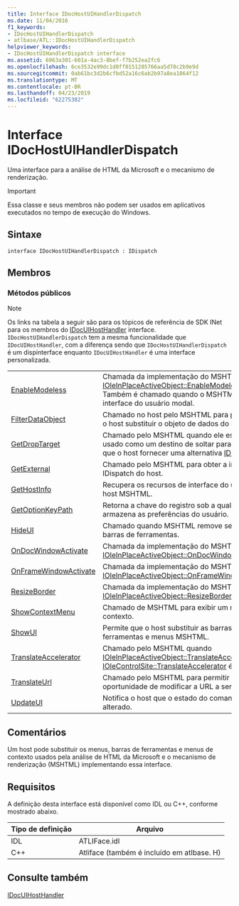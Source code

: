 ```yaml
---
title: Interface IDocHostUIHandlerDispatch
ms.date: 11/04/2016
f1_keywords:
- IDocHostUIHandlerDispatch
- atlbase/ATL::IDocHostUIHandlerDispatch
helpviewer_keywords:
- IDocHostUIHandlerDispatch interface
ms.assetid: 6963a301-601a-4ac3-8bef-f7b252ea2fc6
ms.openlocfilehash: 6ce3532e99dc1d0ff0151285766aa5d78c2b9e9d
ms.sourcegitcommit: 0ab61bc3d2b6cfbd52a16c6ab2b97a8ea1864f12
ms.translationtype: MT
ms.contentlocale: pt-BR
ms.lasthandoff: 04/23/2019
ms.locfileid: "62275302"
---
```

# <a name="idochostuihandlerdispatch-interface"></a>Interface IDocHostUIHandlerDispatch

Uma interface para a análise de HTML da Microsoft e o mecanismo de renderização.

> [!IMPORTANT]
>  Essa classe e seus membros não podem ser usados em aplicativos executados no tempo de execução do Windows.

## <a name="syntax"></a>Sintaxe

```
interface IDocHostUIHandlerDispatch : IDispatch
```

## <a name="members"></a>Membros

### <a name="public-methods"></a>Métodos públicos

> [!NOTE]
>  Os links na tabela a seguir são para os tópicos de referência de SDK INet para os membros do [IDocUIHostHandler](https://msdn.microsoft.com/library/aa753260.aspx) interface. `IDocHostUIHandlerDispatch` tem a mesma funcionalidade que `IDocUIHostHandler`, com a diferença sendo que `IDocHostUIHandlerDispatch` é um dispinterface enquanto `IDocUIHostHandler` é uma interface personalizada.

|||
|-|-|
|[EnableModeless](/previous-versions/windows/internet-explorer/ie-developer/platform-apis/aa753253\(v=vs.85\))|Chamada da implementação do MSHTML do [IOleInPlaceActiveObject::EnableModeless](/windows/desktop/api/oleidl/nf-oleidl-ioleinplaceactiveobject-enablemodeless). Também é chamado quando o MSHTML exibe a interface do usuário modal.|
|[FilterDataObject](/previous-versions/windows/internet-explorer/ie-developer/platform-apis/aa753254\(v=vs.85\))|Chamado no host pelo MSHTML para permitir que o host substituir o objeto de dados do MSHTML.|
|[GetDropTarget](/previous-versions/windows/internet-explorer/ie-developer/platform-apis/aa753255\(v=vs.85\))|Chamado pelo MSHTML quando ele está sendo usado como um destino de soltar para permitir que o host fornecer uma alternativa [IDropTarget](/windows/desktop/api/oleidl/nn-oleidl-idroptarget).|
|[GetExternal](/previous-versions/windows/internet-explorer/ie-developer/platform-apis/aa753256\(v=vs.85\))|Chamado pelo MSHTML para obter a interface IDispatch do host.|
|[GetHostInfo](/previous-versions/windows/internet-explorer/ie-developer/platform-apis/aa753257\(v=vs.85\))|Recupera os recursos de interface do usuário do host MSHTML.|
|[GetOptionKeyPath](/previous-versions/windows/internet-explorer/ie-developer/platform-apis/aa753258\(v=vs.85\))|Retorna a chave do registro sob a qual MSHTML armazena as preferências do usuário.|
|[HideUI](/previous-versions/windows/internet-explorer/ie-developer/platform-apis/aa753259\(v=vs.85\))|Chamado quando MSHTML remove seus menus e barras de ferramentas.|
|[OnDocWindowActivate](/previous-versions/windows/internet-explorer/ie-developer/platform-apis/aa753261\(v=vs.85\))|Chamada da implementação do MSHTML do [IOleInPlaceActiveObject::OnDocWindowActivate](/windows/desktop/api/oleidl/nf-oleidl-ioleinplaceactiveobject-ondocwindowactivate).|
|[OnFrameWindowActivate](/previous-versions/windows/internet-explorer/ie-developer/platform-apis/aa753262\(v=vs.85\))|Chamada da implementação do MSHTML do [IOleInPlaceActiveObject::OnFrameWindowActivate](/windows/desktop/api/oleidl/nf-oleidl-ioleinplaceactiveobject-onframewindowactivate).|
|[ResizeBorder](/previous-versions/windows/internet-explorer/ie-developer/platform-apis/aa753263\(v=vs.85\))|Chamada da implementação do MSHTML do [IOleInPlaceActiveObject::ResizeBorder](/windows/desktop/api/oleidl/nf-oleidl-ioleinplaceactiveobject-resizeborder).|
|[ShowContextMenu](/previous-versions/windows/internet-explorer/ie-developer/platform-apis/aa753264\(v=vs.85\))|Chamado de MSHTML para exibir um menu de contexto.|
|[ShowUI](/previous-versions/windows/internet-explorer/ie-developer/platform-apis/aa753265\(v=vs.85\))|Permite que o host substituir as barras de ferramentas e menus MSHTML.|
|[TranslateAccelerator](/previous-versions/windows/internet-explorer/ie-developer/platform-apis/aa753266\(v=vs.85\))|Chamado pelo MSHTML quando [IOleInPlaceActiveObject::TranslateAccelerator](/windows/desktop/api/oleidl/nf-oleidl-ioleinplaceactiveobject-translateaccelerator) ou [IOleControlSite::TranslateAccelerator](/windows/desktop/api/ocidl/nf-ocidl-iolecontrolsite-translateaccelerator) é chamado.|
|[TranslateUrl](/previous-versions/windows/internet-explorer/ie-developer/platform-apis/aa753267\(v=vs.85\))|Chamado pelo MSHTML para permitir que o host a oportunidade de modificar a URL a ser carregado.|
|[UpdateUI](/previous-versions/windows/internet-explorer/ie-developer/platform-apis/aa753268\(v=vs.85\))|Notifica o host que o estado do comando foi alterado.|

## <a name="remarks"></a>Comentários

Um host pode substituir os menus, barras de ferramentas e menus de contexto usados pela análise de HTML da Microsoft e o mecanismo de renderização (MSHTML) implementando essa interface.

## <a name="requirements"></a>Requisitos

A definição desta interface está disponível como IDL ou C++, conforme mostrado abaixo.

|Tipo de definição|Arquivo|
|---------------------|----------|
|IDL|ATLIFace.idl|
|C++|Atliface (também é incluído em atlbase. H)|

## <a name="see-also"></a>Consulte também

[IDocUIHostHandler](https://msdn.microsoft.com/library/aa753260.aspx)
